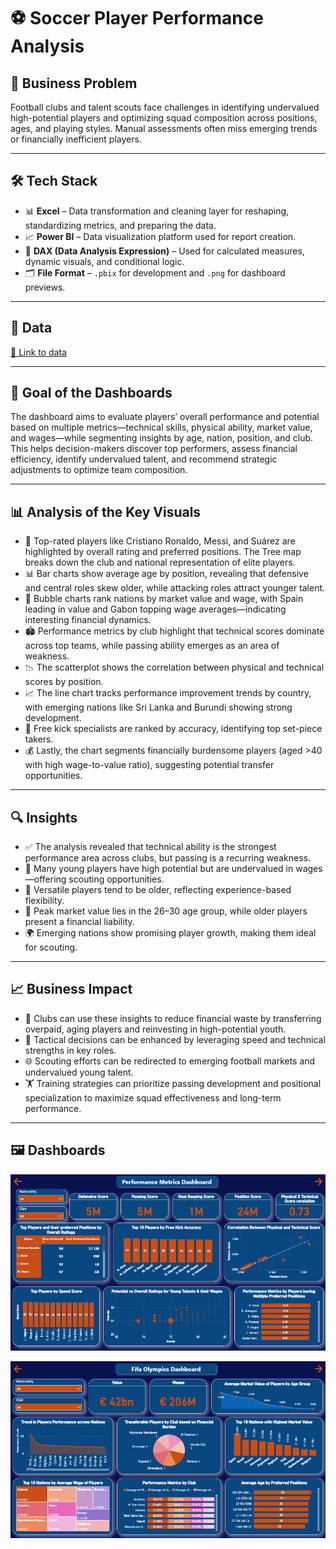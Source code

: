 # ⚽ Soccer Player Performance Analysis

## 🧩 Business Problem  

Football clubs and talent scouts face challenges in identifying undervalued high-potential players and optimizing squad composition across positions, ages, and playing styles. Manual assessments often miss emerging trends or financially inefficient players.  

---

## 🛠 Tech Stack  

- 📊 **Excel** – Data transformation and cleaning layer for reshaping, standardizing metrics, and preparing the data.  
- 📈 **Power BI** – Data visualization platform used for report creation.  
- 🧮 **DAX (Data Analysis Expression)** – Used for calculated measures, dynamic visuals, and conditional logic.  
- 🗂 **File Format** – `.pbix` for development and `.png` for dashboard previews.  

---

## 📂 Data  
[🔗 Link to data](https://github.com/aruna-sundar/Soccer-Player-Performance-Analysis/blob/main/Fifa%20Olympics%20dataset.xlsx)  

---

## 🎯 Goal of the Dashboards  

The dashboard aims to evaluate players’ overall performance and potential based on multiple metrics—technical skills, physical ability, market value, and wages—while segmenting insights by age, nation, position, and club. This helps decision-makers discover top performers, assess financial efficiency, identify undervalued talent, and recommend strategic adjustments to optimize team composition.  

---

## 📊 Analysis of the Key Visuals  

- 🌟 Top-rated players like Cristiano Ronaldo, Messi, and Suárez are highlighted by overall rating and preferred positions. The Tree map breaks down the club and national representation of elite players.  
- 📊 Bar charts show average age by position, revealing that defensive and central roles skew older, while attacking roles attract younger talent.  
- 🔵 Bubble charts rank nations by market value and wage, with Spain leading in value and Gabon topping wage averages—indicating interesting financial dynamics.  
- 🏟 Performance metrics by club highlight that technical scores dominate across top teams, while passing ability emerges as an area of weakness.  
- 📉 The scatterplot shows the correlation between physical and technical scores by position.  
- 📈 The line chart tracks performance improvement trends by country, with emerging nations like Sri Lanka and Burundi showing strong development.  
- 🎯 Free kick specialists are ranked by accuracy, identifying top set-piece takers.  
- 💰 Lastly, the chart segments financially burdensome players (aged >40 with high wage-to-value ratio), suggesting potential transfer opportunities.  

---

## 🔍 Insights  

- ✅ The analysis revealed that technical ability is the strongest performance area across clubs, but passing is a recurring weakness.  
- 💎 Many young players have high potential but are undervalued in wages—offering scouting opportunities.  
- 🔁 Versatile players tend to be older, reflecting experience-based flexibility.  
- 💸 Peak market value lies in the 26–30 age group, while older players present a financial liability.  
- 🌍 Emerging nations show promising player growth, making them ideal for scouting.  

---

## 📈 Business Impact  

- 💼 Clubs can use these insights to reduce financial waste by transferring overpaid, aging players and reinvesting in high-potential youth.  
- 🧠 Tactical decisions can be enhanced by leveraging speed and technical strengths in key roles.  
- 🌐 Scouting efforts can be redirected to emerging football markets and undervalued young talent.  
- 🏋️ Training strategies can prioritize passing development and positional specialization to maximize squad effectiveness and long-term performance.  

---

## 🖼 Dashboards  
![image alt](https://github.com/aruna-sundar/Soccer-Player-Performance-Analysis/blob/28b368fef73c431cfd59183b3b840eb68532cbdd/Soccer%20Player%20Performance%20Dashboard.png)

![image alt](https://github.com/aruna-sundar/Soccer-Player-Performance-Analysis/blob/ed91eaf7ec74821edb3043beebd4be2f2d9a83fe/FIFA%20Olymbics%20Dashboard.png)
